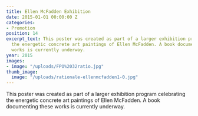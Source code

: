 ```yaml
---
title: Ellen McFadden Exhibition
date: 2015-01-01 00:00:00 Z
categories:
- Promotion
position: 14
excerpt_text: This poster was created as part of a larger exhibition program celebrating
  the energetic concrete art paintings of Ellen McFadden. A book documenting these
  works is currently underway.
year: 2015
images:
- image: "/uploads/FPO%2032ratio.jpg"
thumb_image:
  image: "/uploads/rationale-ellenmcfadden1-0.jpg"
---
```


This poster was created as part of a larger exhibition program celebrating the energetic concrete art paintings of Ellen McFadden. A book documenting these works is currently underway.